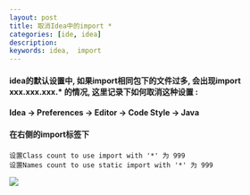 ```yaml
---
layout: post  
title: 取消Idea中的import *
categories: [ide, idea]  
description:  
keywords: idea,  import
---
```


#### idea的默认设置中, 如果import相同包下的文件过多, 会出现import xxx.xxx.xxx.* 的情况, 这里记录下如何取消这种设置 :
#### Idea -> Preferences -> Editor -> Code Style -> Java  
#### 在右侧的import标签下
```
设置Class count to use import with '*' 为 999
设置Names count to use static import with '*' 为 999
```


![](https://taojintianxia.github.io/images/posts/ide/idea/arrange_import.png)
